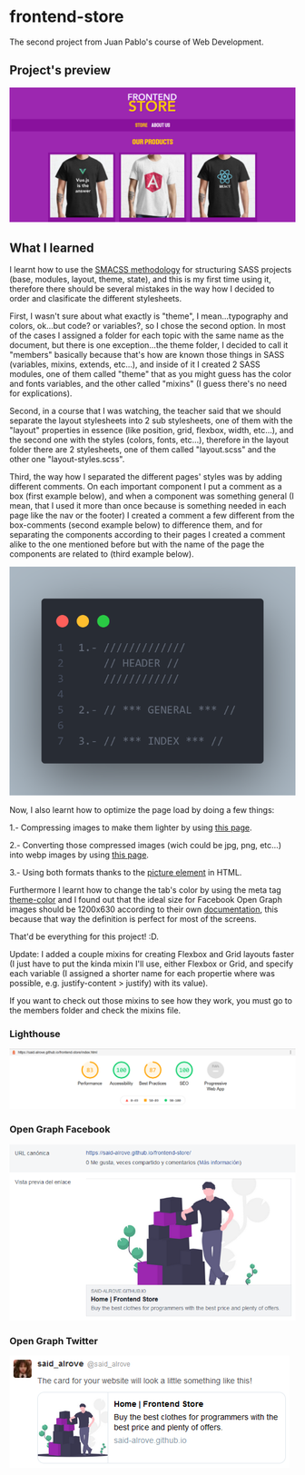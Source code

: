 # frontend-store
The second project from Juan Pablo's course of Web Development.

## Project's preview
![](readme/screenshot.png)

## What I learned
I learnt how to use the [SMACSS methodology](https://itnext.io/css-architecture-with-sass-smacss-and-bem-cc618392c148) for structuring SASS projects (base, modules, layout, theme, state), and this is my first time using it, therefore there should be several mistakes in the way how I decided to order and clasificate the different stylesheets.

First, I wasn't sure about what exactly is "theme", I mean...typography and colors, ok...but code? or variables?, so I chose the second option. In most of the cases I assigned a folder for each topic with the same name as the document, but there is one exception...the theme folder, I decided to call it "members" basically because that's how are known those things in SASS (variables, mixins, extends, etc...), and inside of it I created 2 SASS modules, one of them called "theme" that as you might guess has the color and fonts variables, and the other called "mixins" (I guess there's no need for explications).

Second, in a course that I was watching, the teacher said that we should separate the layout stylesheets into 2 sub stylesheets, one of them with the "layout" properties in essence (like position, grid, flexbox, width, etc...), and the second one with the styles (colors, fonts, etc...), therefore in the layout folder there are 2 stylesheets, one of them called "layout.scss" and the other one "layout-styles.scss".

Third, the way how I separated the different pages' styles was by adding different comments. On each important component I put a comment as a box (first example below), and when a component was something general (I mean, that I used it more than once because is something needed in each page like the nav or the footer) I created a comment a few different from the box-comments (second example below) to difference them, and for separating the components according to their pages I created a comment alike to the one mentioned before but with the name of the page the components are related to (third example below).

![](readme/comments.png)

Now, I also learnt how to optimize the page load by doing a few things:

1.- Compressing images to make them lighter by using [this page](https://tinypng.com/).

2.- Converting those compressed images (wich could be jpg, png, etc...) into webp images by using [this page](https://imagen.online-convert.com/es/convertir-a-webp).

3.- Using both formats thanks to the [picture element](https://www.w3schools.com/htmL/html_images_picture.asp) in HTML.

Furthermore I learnt how to change the tab's color by using the meta tag [theme-color](https://webhint.io/docs/user-guide/hints/hint-meta-theme-color/#:~:text=The%20theme-color%20meta%20tag%20provides%20a%20way%20to,highlight%20in%20a%20tab%20bar%20or%20task%20switcher.) and I found out that the ideal size for Facebook Open Graph images should be 1200x630 according to their own [documentation](https://developers.facebook.com/docs/sharing/webmasters/images), this because that way the definition is perfect for most of the screens.

That'd be everything for this project! :D.

Update: I added a couple mixins for creating Flexbox and Grid layouts faster (I just have to put the kinda mixin I'll use, either Flexbox or Grid, and specify each variable (I assigned a shorter name for each propertie where was possible, e.g. justify-content > justify) with its value).

If you want to check out those mixins to see how they work, you must go to the members folder and check the mixins file.

### Lighthouse
![](readme/lighthouse.png)

### Open Graph Facebook
![](readme/facebook.png)

### Open Graph Twitter
![](readme/twitter.png)
